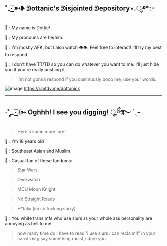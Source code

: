 ˚₊· ͟͟͞͞➳❥ ᕲottanic's ᕲisjointed ᕲepository⋆.ೃ࿔*:･
-------------------------------------------------------------------------------------------------------------------
🐙 : My name is Dottie!

🥩 : My pronouns are he/him.

🍣 : I'm mostly AFK, but I also watch :eye::eye:. Feel free to interact! I'll try my best to respond.

🦀 : I don't have TT/TD so you can do whatever you want to me. I'll just hide you if you're really pushing it
> I'm not gonna respond if you continuosly boop me, use your words.

![image](https://user-images.githubusercontent.com/102858874/209373591-b53d9174-fee9-4889-937f-273988e5c3b8.png)
https://r.mtdv.me/dottanick

------------------------------------------------------------------------------------------------------------------------
·˚ ༘₊· ͟͟͞͞꒰➳ Oghhh! I see you digging! ೄྀ࿐ ˊˎ-
------------------------------------------------------------------------------------------------------------------------
> Here's some more lore!

:squid: : I'm 18 years old

:yarn: : Southeast Asian and Muslim

:love_hotel: : Casual fan of these fandoms:
> Star Wars

> Overwatch

> MCU Moon Knight

> No Straight Roads

> H*talia (im so fucking sorry)

:soap: : You white trans mfs who use slurs as your whole ass personality are annoying as hell to me
> how many time do i have to read "i use slurs i can reclaim!!" in your carrds istg say something racist, i dare you
